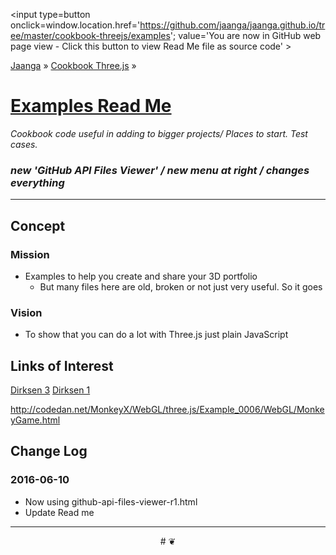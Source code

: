 <span style=display:none; >[You are now in GitHub source code view - click this link to view Read Me file as a web page]
( http://jaanga.github.io/cookbook-threejs/examples/index.html "View file as a web page." ) </span>
<input type=button onclick=window.location.href='https://github.com/jaanga/jaanga.github.io/tree/master/cookbook-threejs/examples'; value='You are now in GitHub web page view - Click this button to view Read Me file as source code' >

[Jaanga]( http://jaanga.github.io ) &raquo; [Cookbook Three.js]( http://jaanga.github.io/cookbook-threejs/  ) &raquo;

[Examples Read Me]( index.html )
===

_Cookbook code useful in adding to bigger projects/ Places to start. Test cases._


### _new 'GitHub API Files Viewer' / new menu at right / changes everything_


***

## Concept

### Mission

* Examples to help you create and share your 3D portfolio
	* But many files here are old, broken or not just very useful. So it goes

### Vision

* To show that you can do a lot with Three.js just plain JavaScript



<!--

## Camera Near Far Sections

* [Camera Near Far Sections R2]( http://jaanga.github.io/cookbook-threejs/examples/camera-near-far-sections/camera-near-far-sections-r2.html )

	* Still broken

* [Camera Near Far Sections R1]( http://jaanga.github.io/cookbook-threejs/examples/camera-near-far-sections/camera-near-far-sections-r1.html )

	* Needs work


* [two-renderers-r1]( ./camera-near-far-sections/two-renderers-r1.html )

## Control Device Orientation

* For apps on mobile devices

[controls-device-orientation]( ./controls-device-orientation/misc_controls_deviceorientation-ta-r1.html )

[VRMobileDemo.html]( ./controls-device-orientation/VRMobileDemo.html )

[VRMobileDemo-r2.html]( ./controls-device-orientation/VRMobileDemo-r2.html )

## Constructive Solid Geometry

[constructive-solid-geometry]( ./constructive-solid-geometry/r1/constructive-solid-geometry.html )


## Drag and Drop

[Drag and Drop]( ./drag-and-drop/index.html )

## Event Handling

[MouseOver]( ./event-handling/mouseover/threejs-mouseover-r2.html )

## Enable Rotate Camera After Delay

[enable-rotate-camera-after-delay-r1]( enable-rotate-camera-after-delay/enable-rotate-camera-after-delay-r1.html )

## Gimbal Lock

[gimbal-lock-lookat-r2]( ./gimbal-lock/gimbal-lock-lookat-r2.html )

* Use the sliders to move the box around the north pole. Watch the box spin.
* Checkbox turns on fix using setting Up
* Checkbox turns on fix using quaternians

[vector-to-angle-r3]( ./gimbal-lock/vector-to-angle-r3.html )

* How to set the rotation of a mesh by using a vector converted to rotation angles using a https://en.wikipedia.org/wiki/Quaternion

## Mouse Over

[Mouse Over]( http://jaanga.github.io/cookbook-threejs/examples/mouseover/r1/threejs-mouseover.html )

## Remove and Add Lights

[remove-and-add-lights-r1.html]( ./remove-and-add-lights/remove-and-add-lights-r1.html )

## Multiple Files

[Multiple Views R4]( ./views-multiple/multiple-scenes/multiple-views-r4.html )

* Reuses 16 renderers to allow unlimited scenes in a single page
	* 512 views each with 256 Three.js meshes: no issues / every view at 60fps
* Each view may have its own stats, zoom, pan and rotation maintained throughout the session
* Avoids the complexity of viewports and scissoring for new programmers
* Two demos
	* List view shows mixed text and views
	* Gallery view shows views only

## Placards

[Placards R4]( ./placards/placards-r1.html )


## Tweening

### [Tween.js Easings R1]( ./tweening/tweenjs-easings/tweenjs-easings-r1.html )

*  See [Tween.js Turns Tweening and Animating in 3D into a Joy]( http://jaanga.github.io/request-jaanga-blog-posts.html#2016-01-15_tweenjs-makes-tweening-in-3d-a-joy_moving-manuals.md )


### [Tween.js Film Clips R6]( http://jaanga.github.io/cookbook-threejs/examples/tweening/tweenjs-film-clips/tweenjs-film-clips-r6.html )

* Tween position and rotation of multiple objects
* 'Frame' data stored in each the object
* Multiple frame data points per object
* Go to start, go to end, go to any frame
* Generate multiple frame random location clip
* Generate demo script or 'clips'
	* Every clip has multiple frames
	* Every frame can have multiple items
	* Every frame can have its own camera movement
	* Every frame can be used to create a new line

[Tween.js Film Clips R2]( ./tweening/tweenjs-film-clips/tweenjs-film-clips-r2.html )

[Tween.js Film Clips R1]( ./tweening/tweenjs-film-clips/tweenjs-film-clips-r1.html )

[Change Location]( ./tweening/change-location/change-location-r3.html )

[Move into Position]( ./tweening/move-into-position/tweening-r2.html )

[Tween.js Camera]( ./tweening/tweenjs-camera/tweenjs-camera-r1.html )

-->


## Links of Interest

[Dirksen 3]( http://www.smartjava.org/content/all-80-recipes-threejs-cookbook-online )
[Dirksen 1]( http://www.smartjava.org/content/all-109-examples-my-book-threejs-threejs-version-r63 )

<http://codedan.net/MonkeyX/WebGL/three.js/Example_0006/WebGL/MonkeyGame.html>



## Change Log

### 2016-06-10

* Now using github-api-files-viewer-r1.html
* Update Read me


***

<center title='Jaanga ~ your 3D happy place' >
# <a href=javascript:window.scrollTo(0,0); style=text-decoration:none; > ❦ </a>
</center>
